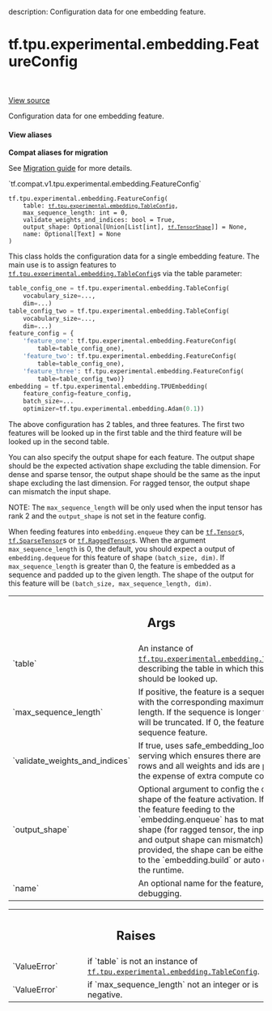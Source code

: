 description: Configuration data for one embedding feature.

<div itemscope itemtype="http://developers.google.com/ReferenceObject">
<meta itemprop="name" content="tf.tpu.experimental.embedding.FeatureConfig" />
<meta itemprop="path" content="Stable" />
<meta itemprop="property" content="__init__"/>
</div>

# tf.tpu.experimental.embedding.FeatureConfig

<!-- Insert buttons and diff -->

<table class="tfo-notebook-buttons tfo-api nocontent" align="left">

</table>

<a target="_blank" class="external" href="/code/stable/tensorflow/python/tpu/tpu_embedding_v2_utils.py">View source</a>



Configuration data for one embedding feature.

<section class="expandable">
  <h4 class="showalways">View aliases</h4>
  <p>
<b>Compat aliases for migration</b>
<p>See
<a href="https://www.tensorflow.org/guide/migrate">Migration guide</a> for
more details.</p>
<p>`tf.compat.v1.tpu.experimental.embedding.FeatureConfig`</p>
</p>
</section>

<pre class="devsite-click-to-copy prettyprint lang-py tfo-signature-link">
<code>tf.tpu.experimental.embedding.FeatureConfig(
    table: <a href="../../../../tf/tpu/experimental/embedding/TableConfig.md"><code>tf.tpu.experimental.embedding.TableConfig</code></a>,
    max_sequence_length: int = 0,
    validate_weights_and_indices: bool = True,
    output_shape: Optional[Union[List[int], <a href="../../../../tf/TensorShape.md"><code>tf.TensorShape</code></a>]] = None,
    name: Optional[Text] = None
)
</code></pre>



<!-- Placeholder for "Used in" -->

This class holds the configuration data for a single embedding feature. The
main use is to assign features to <a href="../../../../tf/tpu/experimental/embedding/TableConfig.md"><code>tf.tpu.experimental.embedding.TableConfig</code></a>s
via the table parameter:

```python
table_config_one = tf.tpu.experimental.embedding.TableConfig(
    vocabulary_size=...,
    dim=...)
table_config_two = tf.tpu.experimental.embedding.TableConfig(
    vocabulary_size=...,
    dim=...)
feature_config = {
    'feature_one': tf.tpu.experimental.embedding.FeatureConfig(
        table=table_config_one),
    'feature_two': tf.tpu.experimental.embedding.FeatureConfig(
        table=table_config_one),
    'feature_three': tf.tpu.experimental.embedding.FeatureConfig(
        table=table_config_two)}
embedding = tf.tpu.experimental.embedding.TPUEmbedding(
    feature_config=feature_config,
    batch_size=...
    optimizer=tf.tpu.experimental.embedding.Adam(0.1))
```

The above configuration has 2 tables, and three features. The first two
features will be looked up in the first table and the third feature will be
looked up in the second table.

You can also specify the output shape for each feature. The output shape
should be the expected activation shape excluding the table dimension. For
dense and sparse tensor, the output shape should be the same as the input
shape excluding the last dimension. For ragged tensor, the output shape can
mismatch the input shape.

NOTE: The `max_sequence_length` will be only used when the input tensor has
rank 2 and the `output_shape` is not set in the feature config.

When feeding features into `embedding.enqueue` they can be <a href="../../../../tf/Tensor.md"><code>tf.Tensor</code></a>s,
<a href="../../../../tf/sparse/SparseTensor.md"><code>tf.SparseTensor</code></a>s or <a href="../../../../tf/RaggedTensor.md"><code>tf.RaggedTensor</code></a>s. When the argument
`max_sequence_length` is 0, the default, you should expect a output of
`embedding.dequeue` for this feature of shape `(batch_size, dim)`. If
`max_sequence_length` is greater than 0, the feature is embedded as a sequence
and padded up to the given length. The shape of the output for this feature
will be `(batch_size, max_sequence_length, dim)`.

<!-- Tabular view -->
 <table class="responsive fixed orange">
<colgroup><col width="214px"><col></colgroup>
<tr><th colspan="2"><h2 class="add-link">Args</h2></th></tr>

<tr>
<td>
`table`
</td>
<td>
An instance of <a href="../../../../tf/tpu/experimental/embedding/TableConfig.md"><code>tf.tpu.experimental.embedding.TableConfig</code></a>,
describing the table in which this feature should be looked up.
</td>
</tr><tr>
<td>
`max_sequence_length`
</td>
<td>
If positive, the feature is a sequence feature with
the corresponding maximum sequence length. If the sequence is longer
than this, it will be truncated. If 0, the feature is not a sequence
feature.
</td>
</tr><tr>
<td>
`validate_weights_and_indices`
</td>
<td>
If true, uses safe_embedding_lookup during
serving which ensures there are no empty rows and all weights and ids
are positive at the expense of extra compute cost.
</td>
</tr><tr>
<td>
`output_shape`
</td>
<td>
Optional argument to config the output shape of the feature
activation. If provided, the feature feeding to the `embedding.enqueue`
has to match the shape (for ragged tensor, the input shape and output
shape can mismatch). If not provided, the shape can be either provided
to the `embedding.build` or auto detected at the runtime.
</td>
</tr><tr>
<td>
`name`
</td>
<td>
An optional name for the feature, useful for debugging.
</td>
</tr>
</table>



<!-- Tabular view -->
 <table class="responsive fixed orange">
<colgroup><col width="214px"><col></colgroup>
<tr><th colspan="2"><h2 class="add-link">Raises</h2></th></tr>

<tr>
<td>
`ValueError`
</td>
<td>
if `table` is not an instance of
<a href="../../../../tf/tpu/experimental/embedding/TableConfig.md"><code>tf.tpu.experimental.embedding.TableConfig</code></a>.
</td>
</tr><tr>
<td>
`ValueError`
</td>
<td>
if `max_sequence_length` not an integer or is negative.
</td>
</tr>
</table>



